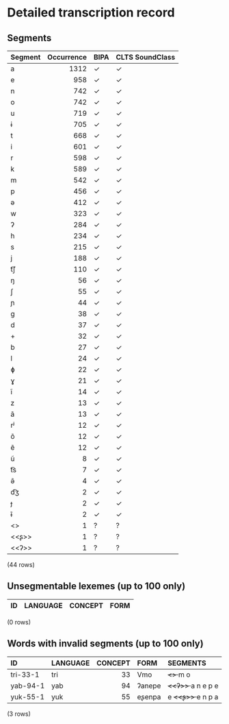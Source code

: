 
# Detailed transcription record

## Segments

| Segment | Occurrence | BIPA | CLTS SoundClass |
|:----------|-------------:|:-------|:------------------|
| a | 1312 | ✓ | ✓ |
| e | 958 | ✓ | ✓ |
| n | 742 | ✓ | ✓ |
| o | 742 | ✓ | ✓ |
| u | 719 | ✓ | ✓ |
| ɨ | 705 | ✓ | ✓ |
| t | 668 | ✓ | ✓ |
| i | 601 | ✓ | ✓ |
| r | 598 | ✓ | ✓ |
| k | 589 | ✓ | ✓ |
| m | 542 | ✓ | ✓ |
| p | 456 | ✓ | ✓ |
| ə | 412 | ✓ | ✓ |
| w | 323 | ✓ | ✓ |
| ʔ | 284 | ✓ | ✓ |
| h | 234 | ✓ | ✓ |
| s | 215 | ✓ | ✓ |
| j | 188 | ✓ | ✓ |
| t͡ʃ | 110 | ✓ | ✓ |
| ŋ | 56 | ✓ | ✓ |
| ʃ | 55 | ✓ | ✓ |
| ɲ | 44 | ✓ | ✓ |
| g | 38 | ✓ | ✓ |
| d | 37 | ✓ | ✓ |
| + | 32 | ✓ | ✓ |
| b | 27 | ✓ | ✓ |
| l | 24 | ✓ | ✓ |
| ɸ | 22 | ✓ | ✓ |
| ɣ | 21 | ✓ | ✓ |
| ĩ | 14 | ✓ | ✓ |
| z | 13 | ✓ | ✓ |
| ã | 13 | ✓ | ✓ |
| rʲ | 12 | ✓ | ✓ |
| õ | 12 | ✓ | ✓ |
| ẽ | 12 | ✓ | ✓ |
| ũ | 8 | ✓ | ✓ |
| t͡s | 7 | ✓ | ✓ |
| ə̃ | 4 | ✓ | ✓ |
| d͡ʒ | 2 | ✓ | ✓ |
| ɟ | 2 | ✓ | ✓ |
| ɨ̃ | 2 | ✓ | ✓ |
| <<V>> | 1 | ? | ? |
| <<ʂ>> | 1 | ? | ? |
| <<ʔ>> | 1 | ? | ? |

(44 rows)



## Unsegmentable lexemes (up to 100 only)

| ID | LANGUAGE | CONCEPT | FORM |
|------|------------|-----------|--------|

(0 rows)



## Words with invalid segments (up to 100 only)

| ID | LANGUAGE | CONCEPT | FORM | SEGMENTS |
|:---------|:-----------|----------:|:-------|:-------------------------|
| tri-33-1 | tri | 33 | Vmo | <s> <<V>> </s> m o |
| yab-94-1 | yab | 94 | ʔanepe | <s> <<ʔ>> </s> a n e p e |
| yuk-55-1 | yuk | 55 | eʂenpa | e <s> <<ʂ>> </s> e n p a |

(3 rows)


